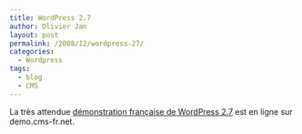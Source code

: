 ```yaml
---
title: WordPress 2.7
author: Olivier Jan
layout: post
permalink: /2008/12/wordpress-27/
categories:
  - Wordpress
tags:
  - blog
  - CMS
--- 
```


La très attendue [démonstration française de WordPress 2.7][1] est en ligne sur demo.cms-fr.net.

 [1]: /demo/wordpress/